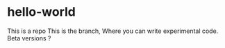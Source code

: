 # hello-world
This is a repo
This is the branch, Where you can write experimental code. Beta versions ?

